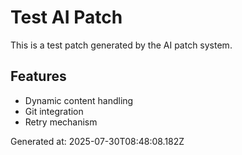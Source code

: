 # Test AI Patch
This is a test patch generated by the AI patch system.

## Features
- Dynamic content handling
- Git integration
- Retry mechanism

Generated at: 2025-07-30T08:48:08.182Z